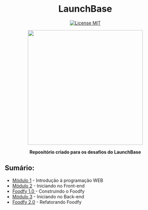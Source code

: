 <h1 align="center">
LaunchBase
</h1>

<p align="center">
  <a href="https://opensource.org/licenses/MIT">
    <img src="https://img.shields.io/badge/License-MIT-blue.svg" alt="License MIT">
  </a>
</p>

<p align="center">
  <img width="360" src="https://user-images.githubusercontent.com/48728541/84803421-5b6eb480-afd8-11ea-91ea-883c5ef9f2d1.png" />
</p>

<p align="center">
 <strong>Repositório criado para os desafios do LaunchBase</strong>
</p>

## Sumário:

- [Módulo 1](./Modulo1) - Introdução à programação WEB
- [Módulo 2](./Modulo2) - Iniciando no Front-end
- [Foodfy 1.0 ](./Foodfy1) - Construindo o Foodfy
- [Módulo 3](./Modulo3) - Iniciando no Back-end
- [Foodfy 2.0](./Foodfy2) - Refatorando Foodfy
